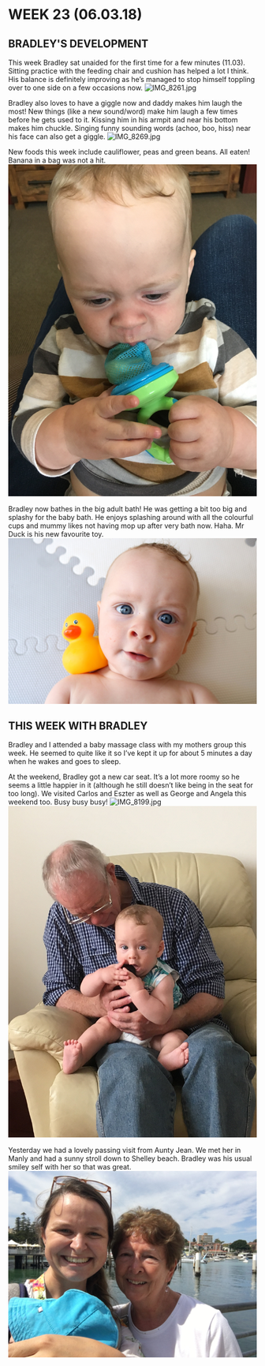 # WEEK 23 (06.03.18)

## BRADLEY'S DEVELOPMENT
This week Bradley sat unaided for the first time for a few minutes (11.03). Sitting practice with the feeding chair and cushion has helped a lot I think. His balance is definitely improving as he’s managed to stop himself toppling over to one side on a few occasions now.
![IMG_8261.jpg](IMG_8261.jpg "IMG_8261.jpg")

Bradley also loves to have a giggle now and daddy makes him laugh the most! New things (like a new sound/word) make him laugh a few times before he gets used to it. Kissing him in his armpit and near his bottom makes him chuckle. Singing funny sounding words (achoo, boo, hiss) near his face can also get a giggle.
![IMG_8269.jpg](IMG_8269.jpg "IMG_8269.jpg")

New foods this week include cauliflower, peas and green beans. All eaten! Banana in a bag was not a hit.
![IMG_8156.jpg](IMG_8156.jpg "IMG_8156.jpg")

Bradley now bathes in the big adult bath! He was getting a bit too big and splashy for the baby bath. He enjoys splashing around with all the colourful cups and mummy likes not having mop up after very bath now. Haha. Mr Duck is his new favourite toy. 
![IMG_7384.jpg](IMG_7384.jpg "IMG_7384.jpg")

## THIS WEEK WITH BRADLEY
Bradley and I attended a baby massage class with my mothers group this week. He seemed to quite like it so I’ve kept it up for about 5 minutes a day when he wakes and goes to sleep. 

At the weekend, Bradley got a new car seat. It’s a lot more roomy so he seems a little happier in it (although he still doesn’t like being in the seat for too long). We visited Carlos and Eszter as well as George and Angela this weekend too. Busy busy busy! 
![IMG_8199.jpg](IMG_8199.jpg "IMG_8199.jpg")
![IMG_82080.JPG](IMG_82080.JPG "IMG_82080.JPG")

Yesterday we had a lovely passing visit from Aunty Jean. We met her in Manly and had a sunny stroll down to Shelley beach. Bradley was his usual smiley self with her so that was great. 
![IMG_82830.jpg](IMG_82830.jpg "IMG_82830.jpg")
